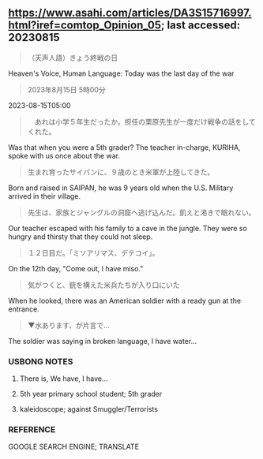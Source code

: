 ## https://www.asahi.com/articles/DA3S15716997.html?iref=comtop_Opinion_05; last accessed: 20230815

> （天声人語）きょう終戦の日

Heaven's Voice, Human Language: Today was the last day of the war

> 2023年8月15日 5時00分

2023-08-15T05:00

>　あれは小学５年生だったか。担任の栗原先生が一度だけ戦争の話をしてくれた。

Was that when you were a 5th grader? The teacher in-charge, KURIHA, spoke with us once about the war.

> 生まれ育ったサイパンに、９歳のとき米軍が上陸してきた。

Born and raised in SAIPAN, he was 9 years old when the U.S. Military arrived in their village.

> 先生は、家族とジャングルの洞窟へ逃げ込んだ。飢えと渇きで眠れない。

Our teacher escaped with his family to a cave in the jungle. They were so hungry and thirsty that they could not sleep.

> １２日目だ。「ミソアリマス、デテコイ」。

On the 12th day, "Come out, I have miso."

> 気がつくと、銃を構えた米兵たちが入り口にいた

When he looked, there was an American soldier with a ready gun at the entrance.

> ▼水あります、が片言で…

The soldier was saying in broken language, I have water...

### USBONG NOTES

1) There is, We have, I have...

2) 5th year primary school student; 5th grader

3) kaleidoscope; against Smuggler/Terrorists

### REFERENCE

GOOGLE SEARCH ENGINE; TRANSLATE

